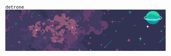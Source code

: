 <style type="text/css">
@import url('https://fonts.googleapis.com/css2?family=VT323&display=swap');
  
  body {
    font-family: 'VT323', monospace;
  }
</style>

detrone
<img src="banner.png" alt="pixel art space banner">

